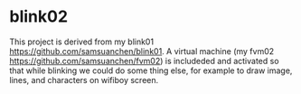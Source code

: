 # blink02
This project is derived from my blink01 https://github.com/samsuanchen/blink01. A virtual machine (my fvm02 https://github.com/samsuanchen/fvm02) is includeded and activated so that while blinking we could do some thing else, for example to draw image, lines, and characters on wifiboy screen.
